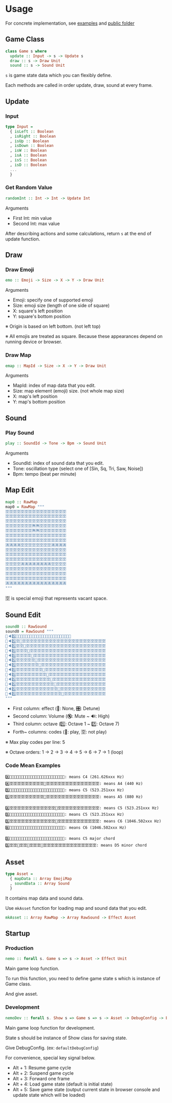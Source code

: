 # Usage

For concrete implementation, see [examples](../examples) and [public folder](../public)

## Game Class

```PureScript
class Game s where
  update :: Input -> s -> Update s
  draw :: s -> Draw Unit
  sound :: s -> Sound Unit
```

`s` is game state data which you can flexibly define.

Each methods are called in order update, draw, sound at every frame.

## Update

### Input

```PureScript
type Input =
  { isLeft :: Boolean
  , isRight :: Boolean
  , isUp :: Boolean
  , isDown :: Boolean
  , isW :: Boolean
  , isA :: Boolean
  , isS :: Boolean
  , isD :: Boolean
  ...
  }
```

### Get Random Value

```PureScript
randomInt :: Int -> Int -> Update Int
```

Arguments

- First Int: min value
- Second Int: max value

After describing actions and some calculations, return `s` at the end of update function.

## Draw

### Draw Emoji

```PureScript
emo :: Emoji -> Size -> X -> Y -> Draw Unit
```

Arguments

- Emoji: specify one of supported emoji
- Size: emoji size (length of one side of square)
- X: square's left position
- Y: square's bottom position

※ Origin is based on left bottom. (not left top)

※ All emojis are treated as square.
Because these appearances depend on running device or browser.

### Draw Map

```PureScript
emap :: MapId -> Size -> X -> Y -> Draw Unit
```

Arguments

- MapId: index of map data that you edit.
- Size: map element (emoji) size. (not whole map size)
- X: map's left position
- Y: map's bottom position

## Sound

### Play Sound

```PureScript
play :: SoundId -> Tone -> Bpm -> Sound Unit
```

Arguments

- SoundId: index of sound data that you edit.
- Tone: oscillation type (select one of [Sin, Sq, Tri, Saw, Noise])
- Bpm: tempo (beat per minute)

## Map Edit

```PureScript
map0 :: RawMap
map0 = RawMap """
🈳🈳🈳🈳🈳🈳🈳🈳🈳🈳🈳🈳🈳🈳🈳🈳
🈳🈳🈳🈳🈳🈳🈳🈳🈳🈳🈳🈳🈳🈳🈳🈳
🈳🈳🈳🈳🈳🈳🈳🈳🈳🈳🈳🈳🈳🈳🈳🈳
🈳🈳🈳🈳🈳🈳🈳🈚🈚🈳🈳🈳🈳🈳🈳🈳
🈳🈳🈳🈳🈳🈳🈳🈚🈚🈳🈳🈳🈳🈳🈳🈳
🈳🈳🈳🈳🈳🈳🈳🈳🈳🈳🈳🈳🈳🈳🈳🈳
🈳🈳🈳🈳🈳🈳🈳🈳🈳🈳🈳🈳🈳🈳🈳🈳
🈵🈵🈵🈵🈳🈳🈳🈳🈳🈳🈳🈳🈵🈵🈵🈵
🈳🈳🈳🈳🈳🈳🈳🈳🈳🈳🈳🈳🈳🈳🈳🈳
🈳🈳🈳🈳🈳🈳🈳🈳🈳🈳🈳🈳🈳🈳🈳🈳
🈳🈳🈳🈳🈳🈳🈳🈳🈳🈳🈳🈳🈳🈳🈳🈳
🈳🈳🈳🈳🈵🈵🈵🈵🈵🈵🈵🈵🈳🈳🈳🈳
🈳🈳🈳🈳🈳🈳🈳🈳🈳🈳🈳🈳🈳🈳🈳🈳
🈳🈳🈳🈳🈳🈳🈳🈳🈳🈳🈳🈳🈳🈳🈳🈳
🈳🈳🈳🈳🈳🈳🈳🈳🈳🈳🈳🈳🈳🈳🈳🈳
🈵🈵🈵🈵🈵🈵🈵🈵🈵🈵🈵🈵🈵🈵🈵🈵
"""
```

🈳 is special emoji that represents vacant space.

## Sound Edit

```PureScript
sound0 :: RawSound
sound0 = RawSound """
🎼🔈5️⃣🎹🈳🈳🈳🈳🈳🈳🈳🈳🈳🈳🈳🈳🈳🈳🈳🈳🈳🈳🈳🈳🈳🈳🈳
🎼🔈5️⃣🈳🎹🈳🈳🈳🈳🈳🈳🈳🈳🈳🈳🈳🈳🈳🈳🈳🈳🈳🈳🈳🈳🈳🈳
🎼🔈5️⃣🈳🈳🎹🈳🈳🈳🈳🈳🈳🈳🈳🈳🈳🈳🈳🈳🈳🈳🈳🈳🈳🈳🈳🈳
🎼🔈5️⃣🈳🈳🈳🎹🈳🈳🈳🈳🈳🈳🈳🈳🈳🈳🈳🈳🈳🈳🈳🈳🈳🈳🈳🈳
🎼🔈5️⃣🈳🈳🈳🈳🎹🈳🈳🈳🈳🈳🈳🈳🈳🈳🈳🈳🈳🈳🈳🈳🈳🈳🈳🈳
🎼🔈5️⃣🈳🈳🈳🈳🈳🎹🈳🈳🈳🈳🈳🈳🈳🈳🈳🈳🈳🈳🈳🈳🈳🈳🈳🈳
🎼🔈5️⃣🈳🈳🈳🈳🈳🈳🎹🈳🈳🈳🈳🈳🈳🈳🈳🈳🈳🈳🈳🈳🈳🈳🈳🈳
🎼🔈5️⃣🈳🈳🈳🈳🈳🈳🈳🎹🈳🈳🈳🈳🈳🈳🈳🈳🈳🈳🈳🈳🈳🈳🈳🈳
🎼🔈5️⃣🈳🈳🈳🈳🈳🈳🈳🈳🎹🈳🈳🈳🈳🈳🈳🈳🈳🈳🈳🈳🈳🈳🈳🈳
🎼🔈5️⃣🈳🈳🈳🈳🈳🈳🈳🈳🈳🎹🈳🈳🈳🈳🈳🈳🈳🈳🈳🈳🈳🈳🈳🈳
🎼🔈5️⃣🈳🈳🈳🈳🈳🈳🈳🈳🈳🈳🎹🈳🈳🈳🈳🈳🈳🈳🈳🈳🈳🈳🈳🈳
🎼🔈5️⃣🈳🈳🈳🈳🈳🈳🈳🈳🈳🈳🈳🎹🈳🈳🈳🈳🈳🈳🈳🈳🈳🈳🈳🈳
🎼🔈5️⃣🈳🈳🈳🈳🈳🈳🈳🈳🈳🈳🈳🈳🎹🈳🈳🈳🈳🈳🈳🈳🈳🈳🈳🈳
"""
```

- First column: effect (🎼: None, 🎛: Detune)
- Second column: Volume (🔇: Mute ~ 🔊: High)
- Third column: octave (1️⃣: Octave 1 ~ 7️⃣: Octave 7)
- Forth~ columns: codes (🎹: play, 🈳: not play)

※ Max play codes per line: 5

※ Octave orders: 1 -> 2 -> 3 -> 4 -> 5 -> 6 -> 7 -> 1 (loop)

### Code Mean Examples

```plain
4️⃣🎹🈳🈳🈳🈳🈳🈳🈳🈳🈳🈳🈳🈳🈳🈳🈳🈳🈳🈳🈳🈳🈳🈳🈳: means C4 (261.626xxx Hz)
4️⃣🈳🈳🈳🈳🈳🈳🈳🈳🈳🎹🈳🈳🈳🈳🈳🈳🈳🈳🈳🈳🈳🈳🈳🈳: means A4 (440 Hz)
5️⃣🎹🈳🈳🈳🈳🈳🈳🈳🈳🈳🈳🈳🈳🈳🈳🈳🈳🈳🈳🈳🈳🈳🈳🈳: means C5 (523.251xxx Hz)
5️⃣🈳🈳🈳🈳🈳🈳🈳🈳🈳🎹🈳🈳🈳🈳🈳🈳🈳🈳🈳🈳🈳🈳🈳🈳: means A5 (880 Hz)

4️⃣🈳🈳🈳🈳🈳🈳🈳🈳🈳🈳🈳🈳🎹🈳🈳🈳🈳🈳🈳🈳🈳🈳🈳🈳: means C5 (523.251xxx Hz)
5️⃣🎹🈳🈳🈳🈳🈳🈳🈳🈳🈳🈳🈳🈳🈳🈳🈳🈳🈳🈳🈳🈳🈳🈳🈳: means C5 (523.251xxx Hz)
5️⃣🈳🈳🈳🈳🈳🈳🈳🈳🈳🈳🈳🈳🎹🈳🈳🈳🈳🈳🈳🈳🈳🈳🈳🈳: means C6 (1046.502xxx Hz)
6️⃣🎹🈳🈳🈳🈳🈳🈳🈳🈳🈳🈳🈳🈳🈳🈳🈳🈳🈳🈳🈳🈳🈳🈳🈳: means C6 (1046.502xxx Hz)

5️⃣🎹🈳🈳🈳🎹🈳🈳🎹🈳🈳🈳🈳🈳🈳🈳🈳🈳🈳🈳🈳🈳🈳🈳🈳: means C5 major chord
5️⃣🈳🈳🎹🈳🈳🎹🈳🈳🈳🎹🈳🈳🈳🈳🈳🈳🈳🈳🈳🈳🈳🈳🈳🈳: means D5 minor chord
```

## Asset

```PureScript
type Asset =
  { mapData :: Array EmojiMap
  , soundData :: Array Sound
  }
```

It contains map data and sound data.

Use `mkAsset` function for loading map and sound data that you edit.

```PureScript
mkAsset :: Array RawMap -> Array RawSound -> Effect Asset
```

## Startup

### Production

```PureScript
nemo :: forall s. Game s => s -> Asset -> Effect Unit
```

Main game loop function.

To run this function, you need to define game state s which is instance of Game class.

And give asset.

### Development

```PureScript
nemoDev :: forall s. Show s => Game s => s -> Asset -> DebugConfig -> Effect Unit
```

Main game loop function for development.

State s should be instance of Show class for saving state.

Give DebugConfig. (ex: `defaultDebugConfig`)

For convenience, special key signal below.

- Alt + 1: Resume game cycle
- Alt + 2: Suspend game cycle
- Alt + 3: Forward one frame
- Alt + 4: Load game state (default is initial state)
- Alt + 5: Save game state (output current state in browser console and update state which will be loaded)
